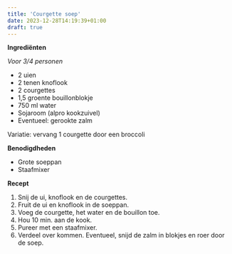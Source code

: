 ```yaml
---
title: 'Courgette soep'
date: 2023-12-28T14:19:39+01:00
draft: true
---
```


**Ingrediënten**

*Voor 3/4 personen*
- 2 uien
- 2 tenen knoflook
- 2 courgettes
- 1,5 groente bouillonblokje
- 750 ml water
- Sojaroom (alpro kookzuivel)
- Eventueel: gerookte zalm

Variatie: vervang 1 courgette door een broccoli

**Benodigdheden**
- Grote soeppan
- Staafmixer

**Recept**
1. Snij de ui, knoflook en de courgettes.
2. Fruit de ui en knoflook in de soeppan.
3. Voeg de courgette, het water en de bouillon toe.
4. Hou 10 min. aan de kook.
5. Pureer met een staafmixer.
6. Verdeel over kommen. Eventueel, snijd de zalm in blokjes en roer door de soep.
